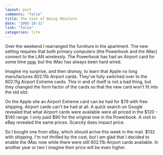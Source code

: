```yaml
--- 
layout: post
comments: "false"
title: The Cost of Being Obsolete
date: "2005-10-31"
link: "false"
categories: life
---
```

Over the weekend I rearranged the furniture in the apartment. The new setting requires that both primary computers (the Powerbook and the iMac) connect to the LAN wirelessly. The Powerbook has had an Airport card for some time <a href="http://www.zanshin.net/blogs/000326.html" title="Alone In the Wilderness">now</a>, but the iMac has always been hard wired.

Imagine my surprise, and then dismay, to learn that Apple no long manufactures 802.11b Airport cards. They've fully switched over to the 802.11g Airport Extreme cards. This in and of itself is not a bad thing, but they changed the form factor of the cards so that the new card won't fit into the old slot.

On the Apple site an Airport Extreme card can be had for $79 with free shipping. Airport cards can't be had at all. A quick search on Google revealed that what Airport cards were available were all priced in the $120 - $140 range. I only paid $90 for the original one in the Powerbook. A visit to eBay revealed the same prices. Scarcity does impact price.

So I bought one from eBay, which should arrive this week in the mail. $132 with shipping. I'm not thrilled by the cost, but I am glad that I decided to enable the iMac now while there were still 802.11b Airport cards available. In another year or two I imagine their price will be even higher.

